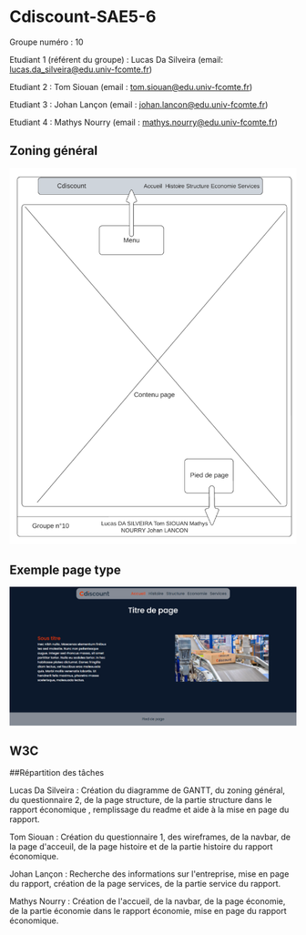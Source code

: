 # Cdiscount-SAE5-6

Groupe numéro : 10


Etudiant 1 (référent du groupe) : Lucas Da Silveira (email: lucas.da_silveira@edu.univ-fcomte.fr)

Etudiant 2 : Tom Siouan (email : tom.siouan@edu.univ-fcomte.fr)

Etudiant 3 : Johan Lançon (email : johan.lancon@edu.univ-fcomte.fr)

Etudiant 4 : Mathys Nourry (email : mathys.nourry@edu.univ-fcomte.fr)

## Zoning général
<p align="center"> 
  <img src="Wireframe/Wireframe générale.png" title="Wireframe général">  </p>

## Exemple page type
<p align="center"> 
  <img src="Wireframe/Page_type.png" title="Page Type">  </p>
  
  
## W3C




##Répartition des tâches

Lucas Da Silveira : Création du diagramme de GANTT, du zoning général, du questionnaire 2, de la page structure, de la partie structure dans le rapport économique , remplissage du readme et aide à la mise en page du rapport.

Tom Siouan : Création du questionnaire 1, des wireframes, de la navbar, de la page d'acceuil, de la page histoire et de la partie histoire du rapport économique.

Johan Lançon : Recherche des informations sur l'entreprise, mise en page du rapport, création de la page services, de la partie service du rapport.

Mathys Nourry : Création de l'accueil, de la navbar, de la page économie, de la partie économie dans le rapport économie, mise en page du rapport économique.
